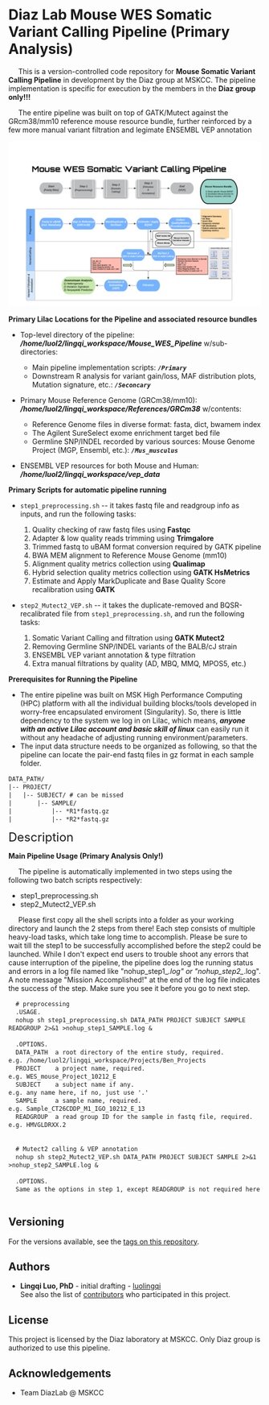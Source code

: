 # Diaz Lab Mouse WES Somatic Variant Calling Pipeline (Primary Analysis)

&nbsp;&nbsp;&nbsp;&nbsp;
This is a version-controlled code repository for **Mouse Somatic Variant Calling Pipeline** in development by the Diaz group at MSKCC. The pipeline implementation is specific for execution by the members in the **Diaz group only!!!**

&nbsp;&nbsp;&nbsp;&nbsp;
The entire pipeline was built on top of GATK/Mutect against the GRcm38/mm10 reference mouse resource bundle, further reinforced by a few more manual variant filtration and legimate ENSEMBL VEP annotation

![GitHub Logo](/images/Mouse_WES_Somatic_Mutation_Calling_Pipeline.png)


**Primary Lilac Locations for the Pipeline and associated resource bundles**

* Top-level directory of the pipeline: **_/home/luol2/lingqi_workspace/Mouse_WES_Pipeline_** w/sub-directories: 
  - Main pipeline implementation scripts: **_`/Primary`_**
  - Downstream R analysis for variant gain/loss, MAF distribution plots, Mutation signature, etc.: **_`/Seconcary`_**
  
* Primary Mouse Reference Genome (GRCm38/mm10): **_/home/luol2/lingqi_workspace/References/GRCm38_** w/contents:
  - Reference Genome files in diverse format: fasta, dict, bwamem index
  - The Agilent SureSelect exome enrichment target bed file
  - Germline SNP/INDEL recorded by various sources: Mouse Genome Project (MGP, Ensembl, etc.): **_`/Mus_musculus`_**
  
* ENSEMBL VEP resources for both Mouse and Human: **_/home/luol2/lingqi_workspace/vep_data_**

**Primary Scripts for automatic pipeline running**
  * `step1_preprocessing.sh` -- it takes fastq file and readgroup info as inputs, and run the following tasks: 
    1) Quality checking of raw fastq files using **Fastqc**
    2) Adapter & low quality reads trimming using **Trimgalore**
    3) Trimmed fastq to uBAM format conversion required by GATK pipeline
    4) BWA MEM alignment to Reference Mouse Genome (mm10)
    5) Alignment quality metrics collection using **Qualimap**
    6) Hybrid selection quality metrics collection using **GATK HsMetrics**
    7) Estimate and Apply MarkDuplicate and Base Quality Score recalibration using **GATK**
    
  * `step2_Mutect2_VEP.sh` -- it takes the duplicate-removed and BQSR-recalibrated file from `step1_preprocessing.sh`, and run the following tasks:
    1) Somatic Variant Calling and filtration using **GATK Mutect2**
    2) Removing Germline SNP/INDEL variants of the BALB/cJ strain
    3) ENSEMBL VEP variant annotation & type filtration
    4) Extra manual filtrations by quality (AD, MBQ, MMQ, MPOS5, etc.)
    
**Prerequisites for Running the Pipeline**<br/>

* The entire pipeline was built on MSK High Performance Computing (HPC) platform with all the individual building blocks/tools developed in worry-free encapsulated enviroment (Singularity). So, there is little dependency to the system we log in on Lilac, which means, **_anyone with an active Lilac account and basic skill of linux_** can easily run it without any headache of adjusting running environment/parameters.
* The input data structure needs to be organized as following, so that the pipeline can locate the pair-end fastq files in gz format in each sample folder.
```
DATA_PATH/
|-- PROJECT/
|   |-- SUBJECT/ # can be missed
|       |-- SAMPLE/
|           |-- *R1*fastq.gz
|           |-- *R2*fastq.gz
```

<font size=5>Description</font>

**Main Pipeline Usage (Primary Analysis Only!)**

&nbsp;&nbsp;&nbsp;&nbsp;
The pipeline is automatically implemented in two steps using the following two batch scripts respectively: 
* step1_preprocessing.sh
* step2_Mutect2_VEP.sh

&nbsp;&nbsp;&nbsp;&nbsp;
Please first copy all the shell scripts into a folder as your working directory and launch the 2 steps from there! Each step consists of multiple heavy-load tasks, which take long time to accomplish. Please be sure to wait till the step1 to be successfully accomplished before the step2 could be launched. While I don't expect end users to trouble shoot any errors that cause interruption of the pipeline, the pipeline does log the  running status and errors in a log file named like "nohup_step1_*.log" or "nohup_step2_*.log". A note message "Mission Accomplished!" at the end of the log file indicates the success of the step. Make sure you see it before you go to next step.
  
```  
  # preprocessing
  .USAGE.
  nohup sh step1_preprocessing.sh DATA_PATH PROJECT SUBJECT SAMPLE READGROUP 2>&1 >nohup_step1_SAMPLE.log &
  
  .OPTIONS.
  DATA_PATH  a root directory of the entire study, required.             e.g. /home/luol2/lingqi_workspace/Projects/Ben_Projects
  PROJECT    a project name, required.                                   e.g. WES_mouse_Project_10212_E
  SUBJECT    a subject name if any.                                      e.g. any name here, if no, just use '.'
  SAMPLE     a sample name, required.                                    e.g. Sample_CT26CDDP_M1_IGO_10212_E_13
  READGROUP  a read group ID for the sample in fastq file, required.     e.g. HMVGLDRXX.2
  
  
  # Mutect2 calling & VEP annotation
  nohup sh step2_Mutect2_VEP.sh DATA_PATH PROJECT SUBJECT SAMPLE 2>&1 >nohup_step2_SAMPLE.log &
  
  .OPTIONS.
  Same as the options in step 1, except READGROUP is not required here
  
```

## Versioning
For the versions available, see the [tags on this repository](https://github.com/luolingqi/Mouse_WES_Somatic_Primary_Analysis/releases/tag/v0.2-alpha).

## Authors
* **Lingqi Luo, PhD** - initial drafting - [luolingqi](https://github.com/luolingqi) <br/>
See also the list of [contributors](https://github.com/luolingqi/Mouse_WES_Somatic_Primary_Analysis/contributors) who participated in this project.

## License
This project is licensed by the Diaz laboratory at MSKCC. Only Diaz group is authorized to use this pipeline.

## Acknowledgements
* Team DiazLab @ MSKCC

